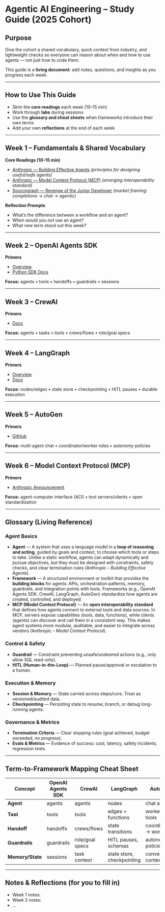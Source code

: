 # Agentic AI Engineering – Study Guide (2025 Cohort)

## Purpose
Give the cohort a shared vocabulary, quick context from industry, and lightweight checks so everyone can reason about when and how to use agents — not just how to code them.  

This guide is a **living document**: add notes, questions, and insights as you progress each week.

---

## How to Use This Guide
- Skim the **core readings** each week (10–15 min)  
- Work through **labs** during sessions  
- Use the **glossary and cheat sheets** when frameworks introduce their own terms  
- Add your own **reflections** at the end of each week  

---

## Week 1 – Fundamentals & Shared Vocabulary

**Core Readings (10–15 min)**  
- [Anthropic — Building Effective Agents](https://www.anthropic.com/research/building-effective-agents) *(principles for designing useful/safe agents)*  
- [Anthropic — Model Context Protocol (MCP)](https://www.anthropic.com/news/model-context-protocol) *(emerging interoperability standard)*  
- [Sourcegraph — Revenge of the Junior Developer](https://sourcegraph.com/blog/revenge-of-the-junior-developer) *(market framing: completions → chat → agentic)*  


**Reflection Prompts**  
- What’s the difference between a workflow and an agent?  
- When would you *not* use an agent?  
- What new term stood out this week?  

---

## Week 2 – OpenAI Agents SDK
**Primers**  
- [Overview](https://platform.openai.com/docs/guides/agents)  
- [Python SDK Docs](https://openai.github.io/openai-agents-python/)  

**Focus:** agents • tools • handoffs • guardrails • sessions  

---

## Week 3 – CrewAI
**Primers**  
- [Docs](https://docs.crewai.com)  

**Focus:** agents • tasks • tools • crews/flows • role/goal specs  

---

## Week 4 – LangGraph
**Primers**  
- [Overview](https://www.langchain.com/langgraph)  
- [Docs](https://langchain-ai.github.io/langgraph/)  

**Focus:** nodes/edges • state store • checkpointing • HITL pauses • durable execution  

---

## Week 5 – AutoGen
**Primers**  
- [GitHub](https://github.com/microsoft/autogen)  

**Focus:** multi-agent chat • coordinator/worker roles • autonomy policies  

---

## Week 6 – Model Context Protocol (MCP)
**Primers**  
- [Anthropic Announcement](https://www.anthropic.com/news/model-context-protocol)  

**Focus:** agent-computer interface (ACI) • tool servers/clients • open standardization  

---

## Glossary (Living Reference)

### Agent Basics  
- **Agent** — A system that uses a language model in a **loop of reasoning and acting**, guided by goals and context, to choose which tools or steps to take. Unlike a static workflow, agents can adapt dynamically and pursue objectives, but they must be designed with constraints, safety checks, and clear termination rules (Anthropic – *Building Effective Agents*).  
- **Framework** — A structured environment or toolkit that provides the **building blocks** for agents: APIs, orchestration patterns, memory, guardrails, and integration points with tools. Frameworks (e.g., OpenAI Agents SDK, CrewAI, LangGraph, AutoGen) standardize how agents are created, controlled, and deployed.  
- **MCP (Model Context Protocol)** — An **open interoperability standard** that defines how agents connect to external tools and data sources. In MCP, servers expose capabilities (tools, data, functions), while clients (agents) can discover and call them in a consistent way. This makes agent systems more modular, auditable, and easier to integrate across vendors (Anthropic – *Model Context Protocol*).  

### Control & Safety  
- **Guardrail** — Constraint preventing unsafe/undesired actions (e.g., only allow SQL read-only).  
- **HITL (Human-in-the-Loop)** — Planned pause/approval or escalation to a human.  

### Execution & Memory  
- **Session & Memory** — State carried across steps/runs. Treat as versioned/audited data.  
- **Checkpointing** — Persisting state to resume, branch, or debug long-running agents.  

### Governance & Metrics  
- **Termination Criteria** — Clear stopping rules (goal achieved, budget exceeded, no progress).  
- **Evals & Metrics** — Evidence of success: cost, latency, safety incidents, regression tests.  

---

## Term-to-Framework Mapping Cheat Sheet

| Concept            | OpenAI Agents SDK   | CrewAI             | LangGraph                           | AutoGen                       |
|--------------------|----------------------|--------------------|-------------------------------------|-------------------------------|
| **Agent**          | agents              | agents             | nodes                               | chat agents                   |
| **Tool**           | tools               | tools              | edges + functions                   | workers / tools               |
| **Handoff**        | handoffs            | crews/flows        | state transitions                   | coordinator → worker           |
| **Guardrails**     | guardrails          | role/goal specs    | HITL pauses, schemas                | autonomy policies              |
| **Memory/State**   | sessions            | task context       | state store, checkpointing          | conversation context           |

---

## Notes & Reflections (for you to fill in)
- Week 1 notes:  
- Week 2 notes:  
- …  
